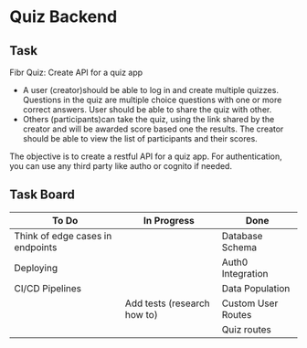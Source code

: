 # Quiz Backend

## Task

Fibr Quiz: Create API for a quiz app

- A user (creator)should be able to log in and create multiple quizzes. Questions in the quiz are multiple choice questions with one or more correct answers. User should be able to share the quiz with other.
- Others (participants)can take the quiz, using the link shared by the creator and will be awarded score based one the results. The creator should be able to view the list of participants and their scores.

The objective is to create a restful API for a quiz app. For authentication, you can use any third party like autho or cognito if needed.

## Task Board

| To Do                            | In Progress                 | Done               |
| -------------------------------- | --------------------------- | ------------------ |
| Think of edge cases in endpoints |                             | Database Schema    |
| Deploying                        |                             | Auth0 Integration  |
| CI/CD Pipelines                  |                             | Data Population    |
|                                  | Add tests (research how to) | Custom User Routes |
|                                  |                             | Quiz routes        |
